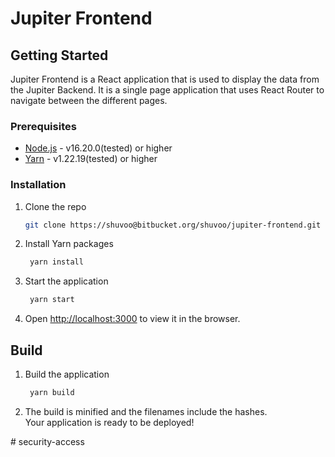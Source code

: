 # Jupiter Frontend

## Getting Started
Jupiter Frontend is a React application that is used to display the data from the Jupiter Backend. It is a single page application that uses React Router to navigate between the different pages.

### Prerequisites
- [Node.js](https://nodejs.org/en/) - v16.20.0(tested) or higher
- [Yarn](https://yarnpkg.com/) - v1.22.19(tested) or higher

### Installation
1. Clone the repo
   ```sh
   git clone https://shuvoo@bitbucket.org/shuvoo/jupiter-frontend.git
   ```
2. Install Yarn packages
   ```sh
    yarn install
    ```
3. Start the application
    ```sh
     yarn start
     ```
4. Open [http://localhost:3000](http://localhost:3000) to view it in the browser.


## Build
1. Build the application
    ```sh
     yarn build
     ```
2. The build is minified and the filenames include the hashes.\
   Your application is ready to be deployed!

#   s e c u r i t y - a c c e s s  
 